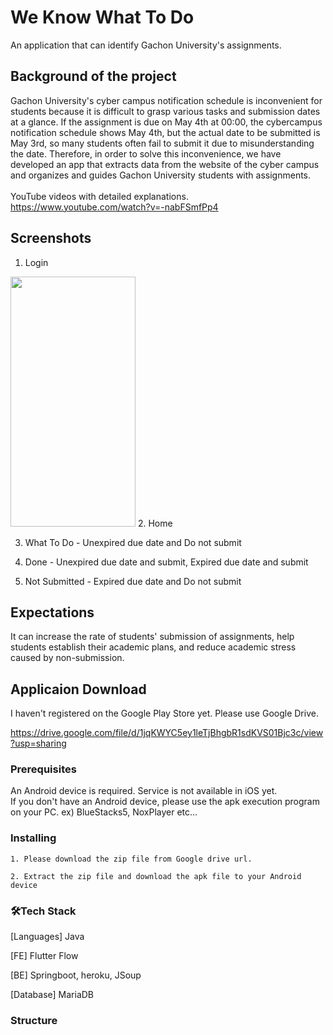 # We Know What To Do

An application that can identify Gachon University's assignments.

## Background of the project

Gachon University's cyber campus notification schedule is inconvenient for students because it is difficult to grasp various tasks and submission dates at a glance. If the assignment is due on May 4th at 00:00, the cybercampus notification schedule shows May 4th, but the actual date to be submitted is May 3rd, so many students often fail to submit it due to misunderstanding the date. 
Therefore, in order to solve this inconvenience, we have developed an app that extracts data from the website of the cyber campus and organizes and guides Gachon University students with assignments.<br><br>
YouTube videos with detailed explanations.<br> <https://www.youtube.com/watch?v=-nabFSmfPp4>

## Screenshots

1. Login <br>
<img src="https://user-images.githubusercontent.com/76763417/177102305-b7de051c-e2d4-4c24-b4e6-ab0b2b0da8db.png1" width="200" height="400"/>
2. Home

3. What To Do - Unexpired due date and Do not submit

4. Done - Unexpired due date and submit, Expired due date and submit

5. Not Submitted - Expired due date and Do not submit


## Expectations

It can increase the rate of students' submission of assignments, help students establish their academic plans, and reduce academic stress caused by non-submission.


## Applicaion Download
I haven't registered on the Google Play Store yet. Please use Google Drive.

<https://drive.google.com/file/d/1jqKWYC5ey1leTjBhgbR1sdKVS01Bjc3c/view?usp=sharing>

### Prerequisites

An Android device is required. 
Service is not available in iOS yet.<br>
If you don't have an Android device, please use the apk execution program on your PC. ex) BlueStacks5, NoxPlayer etc...



### Installing

```,
1. Please download the zip file from Google drive url.

2. Extract the zip file and download the apk file to your Android device

```

### 🛠Tech Stack
[Languages] Java

[FE] Flutter Flow

[BE] Springboot, heroku, JSoup

[Database] MariaDB

### Structure

